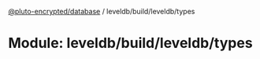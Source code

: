 [@pluto-encrypted/database](../README.md) / leveldb/build/leveldb/types

# Module: leveldb/build/leveldb/types
